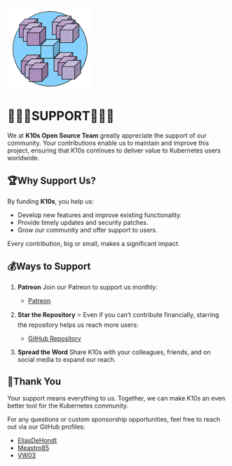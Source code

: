 ![logo](/Assets/logo.png)
# 🤍🩵💜SUPPORT💜🩵🤍

We at **K10s Open Source Team** greatly appreciate the support of our community. Your contributions enable us to maintain and improve this project, ensuring that K10s continues to deliver value to Kubernetes users worldwide.

## 🏆Why Support Us?

By funding **K10s**, you help us:
- Develop new features and improve existing functionality.
- Provide timely updates and security patches.
- Grow our community and offer support to users.

Every contribution, big or small, makes a significant impact.

## 💰Ways to Support

1. **Patreon**
    Join our Patreon to support us monthly:
    - [Patreon](https://www.patreon.com/K10s)

2. **Star the Repository** ⭐️
    Even if you can’t contribute financially, starring the repository helps us reach more users:
    - [GitHub Repository](https://github.com/EliasDeHondt/K10s)

3. **Spread the Word**
    Share K10s with your colleagues, friends, and on social media to expand our reach.

## 🙏Thank You

Your support means everything to us. Together, we can make K10s an even better tool for the Kubernetes community.

For any questions or custom sponsorship opportunities, feel free to reach out via our GitHub profiles:

- [EliasDeHondt](https://github.com/eliasdehondt)
- [Meastro85](https://github.com/meastro85)
- [VW03](https://github.com/vw03)